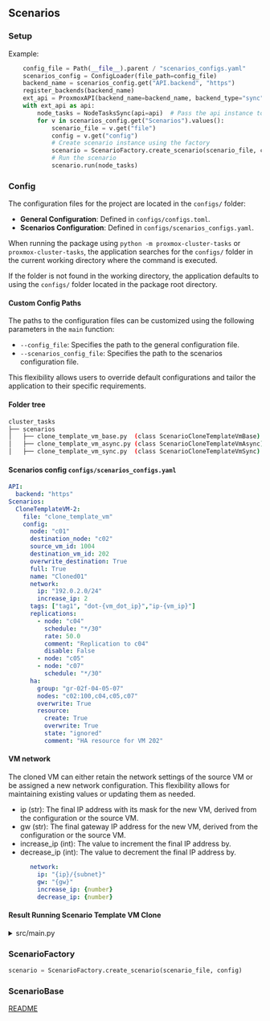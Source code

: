 ## Scenarios

### Setup 

Example:
```python
    config_file = Path(__file__).parent / "scenarios_configs.yaml"
    scenarios_config = ConfigLoader(file_path=config_file)
    backend_name = scenarios_config.get("API.backend", "https")
    register_backends(backend_name)
    ext_api = ProxmoxAPI(backend_name=backend_name, backend_type="sync")
    with ext_api as api:
        node_tasks = NodeTasksSync(api=api)  # Pass the api instance to NodeTasksAsync
        for v in scenarios_config.get("Scenarios").values():
            scenario_file = v.get("file")
            config = v.get("config")
            # Create scenario instance using the factory
            scenario = ScenarioFactory.create_scenario(scenario_file, config)
            # Run the scenario
            scenario.run(node_tasks)
```

### Config

The configuration files for the project are located in the `configs/` folder:

- **General Configuration**: Defined in `configs/configs.toml`.
- **Scenarios Configuration**: Defined in `configs/scenarios_configs.yaml`.

When running the package using `python -m proxmox-cluster-tasks` or `proxmox-cluster-tasks`, the application searches for the `configs/` folder in the current working directory where the command is executed.

If the folder is not found in the working directory, the application defaults to using the `configs/` folder located in the package root directory.

#### Custom Config Paths

The paths to the configuration files can be customized using the following parameters in the `main` function:

- `--config_file`: Specifies the path to the general configuration file.
- `--scenarios_config_file`: Specifies the path to the scenarios configuration file.

This flexibility allows users to override default configurations and tailor the application to their specific requirements.

#### Folder tree

```bash
cluster_tasks
├── scenarios
│   ├── clone_template_vm_base.py  (class ScenarioCloneTemplateVmBase)
│   ├── clone_template_vm_async.py (class ScenarioCloneTemplateVmAsync)
│   ├── clone_template_vm_sync.py  (class ScenarioCloneTemplateVmSync)
````
#### Scenarios config `configs/scenarios_configs.yaml`
```yaml
API:
  backend: "https"
Scenarios:
  CloneTemplateVM-2:
    file: "clone_template_vm"
    config:
      node: "c01"
      destination_node: "c02"
      source_vm_id: 1004
      destination_vm_id: 202
      overwrite_destination: True
      full: True
      name: "Cloned01"
      network:
        ip: "192.0.2.0/24"
        increase_ip: 2
      tags: ["tag1", "dot-{vm_dot_ip}","ip-{vm_ip}"]
      replications:
        - node: "c04"
          schedule: "*/30"
          rate: 50.0
          comment: "Replication to c04"
          disable: False
        - node: "c05"
        - node: "c07"
          schedule: "*/30"
      ha:
        group: "gr-02f-04-05-07"
        nodes: "c02:100,c04,c05,c07"
        overwrite: True
        resource:
          create: True
          overwrite: True
          state: "ignored"
          comment: "HA resource for VM 202"
```
#### VM network
The cloned VM can either retain the network settings of the source VM or be assigned a new network configuration. 
This flexibility allows for maintaining existing values or updating them as needed.

* ip (str): The final IP address with its mask for the new VM, derived from the configuration or the source VM.
* gw (str): The final gateway IP address for the new VM, derived from the configuration or the source VM.
* increase_ip (int): The value to increment the final IP address by.
* decrease_ip (int): The value to decrement the final IP address by.
```yaml
      network:
        ip: "{ip}/{subnet}"
        gw: "{gw}"
        increase_ip: {number}
        decrease_ip: {number}
```

#### Result Running Scenario Template VM Clone
<details>
<summary>src/main.py</summary>

``` bash
This action is dangerous. Are you sure you want to continue? (yes/no): yes
INFO: *** Running Scenario Template VM Clone: 'CloneTemplateVM-2'
INFO: Checking if destination Node:'c02' is online
INFO: Checking if VM 202 already exists
INFO: VM 202 already exists on node:'c02'. Deleting...
INFO: Waiting for replication job (202 to any) is removed... [ 0:00:00 / 0:10:00 ]
INFO: Waiting for replication job (202 to any) is removed... [ 0:00:02 / 0:10:00 ]
INFO: Waiting for replication job (202 to any) is removed... [ 0:00:04 / 0:10:00 ]
INFO: Waiting for replication job (202 to any) is removed... [ 0:00:06 / 0:10:00 ]
INFO: Waiting for replication job (202 to any) is removed... [ 0:00:08 / 0:10:00 ]
INFO: Waiting for replication job (202 to any) is removed... [ 0:00:11 / 0:10:00 ]
INFO: Waiting for replication job (202 to any) is removed... [ 0:00:13 / 0:10:00 ]
INFO: Waiting for replication job (202 to any) is removed... [ 0:00:15 / 0:10:00 ]
INFO: Waiting for replication job (202 to any) is removed... [ 0:00:17 / 0:10:00 ]
INFO: Waiting for replication job (202 to any) is removed... [ 0:00:19 / 0:10:00 ]
INFO: Waiting for replication job (202 to any) is removed... [ 0:00:21 / 0:10:00 ]
INFO: Waiting for replication job (202 to any) is removed... [ 0:00:24 / 0:10:00 ]
INFO: Waiting for replication job (202 to any) is removed... [ 0:00:26 / 0:10:00 ]
INFO: Waiting for replication job (202 to any) is removed... [ 0:00:28 / 0:10:00 ]
INFO: Waiting for replication job (202 to any) is removed... [ 0:00:30 / 0:10:00 ]
INFO: Waiting for replication job (202 to any) is removed... [ 0:00:32 / 0:10:00 ]
INFO: Waiting for replication job (202 to any) is removed... [ 0:00:35 / 0:10:00 ]
INFO: Waiting for replication job (202 to any) is removed... [ 0:00:37 / 0:10:00 ]
INFO: Waiting for replication job (202 to any) is removed... [ 0:00:39 / 0:10:00 ]
INFO: Waiting for replication job (202 to any) is removed... [ 0:00:41 / 0:10:00 ]
INFO: Waiting for replication job (202 to any) is removed... [ 0:00:43 / 0:10:00 ]
INFO: Waiting for replication job (202 to any) is removed... [ 0:00:45 / 0:10:00 ]
INFO: Waiting for replication job (202 to any) is removed... [ 0:00:48 / 0:10:00 ]
INFO: Waiting for replication job (202 to any) is removed... [ 0:00:50 / 0:10:00 ]
INFO: Waiting for replication job (202 to any) is removed... [ 0:00:52 / 0:10:00 ]
INFO: VM 202 deleting resource ...
INFO: Waiting for task (c02:0009C84B:00E62D42:678578BD:qmdestroy:202) to finish... [ 0:00:00 / 0:10:00 ]
INFO: VM 202 deleted successfully
INFO: Cloning VM from 1004 to 202
INFO: Waiting for task (c01:0009805A:00E63036:678578BF:qmclone:1004) to finish... [ 0:00:00 / 0:10:00 ]
INFO: Waiting for task (c01:0009805A:00E63036:678578BF:qmclone:1004) to finish... [ 0:00:02 / 0:10:00 ]
INFO: Waiting for task (c01:0009805A:00E63036:678578BF:qmclone:1004) to finish... [ 0:00:04 / 0:10:00 ]
INFO: Waiting for task (c01:0009805A:00E63036:678578BF:qmclone:1004) to finish... [ 0:00:06 / 0:10:00 ]
INFO: VM 202 cloned successfully
INFO: Configuring Network for VM 202
INFO: Configured Network for VM 202 successfully
INFO: Configuring tags for VM 202
INFO: VM 202 configured tags:'tag1,dot-002,ip-192-0-2-2' successfully
INFO: Migrating VM 202 to node: c02
INFO: Waiting for task (c01:000980C1:00E63430:678578CA:qmigrate:202) to finish... [ 0:00:00 / 0:10:00 ]
INFO: Waiting for task (c01:000980C1:00E63430:678578CA:qmigrate:202) to finish... [ 0:00:02 / 0:10:00 ]
INFO: Waiting for task (c01:000980C1:00E63430:678578CA:qmigrate:202) to finish... [ 0:00:04 / 0:10:00 ]
INFO: Waiting for task (c01:000980C1:00E63430:678578CA:qmigrate:202) to finish... [ 0:00:06 / 0:10:00 ]
INFO: Waiting for task (c01:000980C1:00E63430:678578CA:qmigrate:202) to finish... [ 0:00:08 / 0:10:00 ]
INFO: Waiting for task (c01:000980C1:00E63430:678578CA:qmigrate:202) to finish... [ 0:00:11 / 0:10:00 ]
INFO: VM 202 migrated successfully
INFO: Creating replication jobs for VM 202
INFO: Created replication job VM 202 for node 'c04' with result: True
INFO: Created replication job VM 202 for node 'c05' with result: True
INFO: Created replication job VM 202 for node 'c07' with result: True
INFO: Setup HA for VM 202
INFO: HA Group 'gr-02f-04-05-07' creating with nodes 'c02:100,c04,c05,c07'
INFO: HA Resource for '202' with group 'gr-02f-04-05-07' creating ...
INFO: VM 202 creating resource ...
INFO: *** Scenario 'CloneTemplateVM-2' completed successfully
INFO: Proxmox Cluster Tasks: Finished

Process finished with exit code 0
```
</details>

### ScenarioFactory

```python
scenario = ScenarioFactory.create_scenario(scenario_file, config)
```


### ScenarioBase





[README](../README.md)